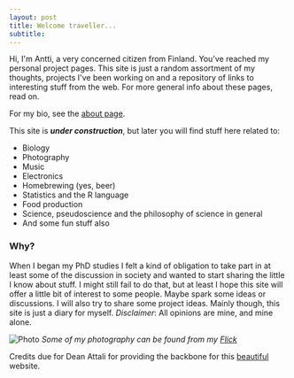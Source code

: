```yaml
---
layout: post
title: Welcome traveller...
subtitle:
---
```


Hi, I'm Antti, a very concerned citizen from Finland. You’ve reached my personal project pages. This site is just a random assortment of my thoughts, projects I've been working on and a repository of links to interesting stuff from the web. For more general info about these pages, read on.

For my bio, see the [about page](http://anttitenkanen.github.io/about/).

This site is ***under construction***, but later you will find stuff here related to:

- Biology
- Photography
- Music
- Electronics
- Homebrewing (yes, beer)
- Statistics and the R language
- Food production
- Science, pseudoscience and the philosophy of science in general
- And some fun stuff also

### Why?

When I began my PhD studies I felt a kind of obligation to take part in at least some of the discussion in society and wanted to start sharing the little I know about stuff. I might still fail to do that, but at least I hope this site will offer a little bit of interest to some people. Maybe spark some ideas or discussions. I will also try to share some project ideas. Mainly though, this site is just a diary for myself.
_Disclaimer_: All opinions are mine, and mine alone.

![Photo](https://farm6.staticflickr.com/5450/9491168124_5f771846e4_k.jpg)
_Some of my photography can be found from my [Flick](https://www.flickr.com/photos/gambina)_

Credits due for Dean Attali for providing the backbone for this [beautiful](http://deanattali.com/beautiful-jekyll/) website.
